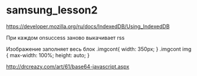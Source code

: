 # samsung_lesson2

https://developer.mozilla.org/ru/docs/IndexedDB/Using_IndexedDB

При каждом onsuccess заново выкачивает rss

Изображение заполняет весь блок
.imgcont{
	width: 350px;
}
.imgcont img {
  max-width: 100%;
  height: auto;
}

http://drcreazy.com/art/61/base64-javascript.aspx
